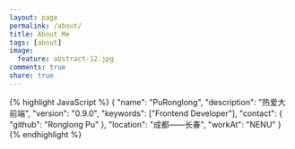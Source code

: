 ```yaml
---
layout: page
permalink: /about/
title: About Me
tags: [about]
image:
  feature: abstract-12.jpg
comments: true
share: true
---
```


{% highlight JavaScript %}
{
  "name": "PuRonglong",
  "description": "热爱大前端",
  "version": "0.9.0",
  "keywords": ["Frontend Developer"],
  "contact": {
    "github": "Ronglong Pu"
  },
  "location": "成都——长春",
  "workAt": "NENU"
}
{% endhighlight %}
